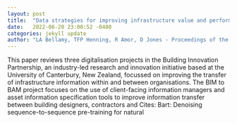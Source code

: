```yaml
---
layout: post
title:  "Data strategies for improving infrastructure value and performance"
date:   2022-06-20 23:00:52 -0400
categories: jekyll update
author: "LA Bellamy, TFP Henning, R Amor, D Jones - Proceedings of the , 2022"
---
```

This paper reviews three digitalisation projects in the Building Innovation Partnership, an industry-led research and innovation initiative based at the University of Canterbury, New Zealand, focussed on improving the transfer of infrastructure information within and between organisations. The BIM to BAM project focuses on the use of client-facing information managers and asset information specification tools to improve information transfer between building designers, contractors and  Cites: Bart: Denoising sequence-to-sequence pre-training for natural